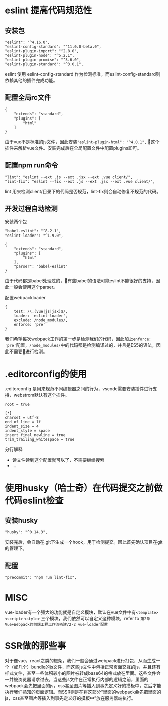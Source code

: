 # eslint 提高代码规范性

## 安装包

```
"eslint": "^4.16.0",
"eslint-config-standard": "^11.0.0-beta.0",
"eslint-plugin-import": "^2.8.0",
"eslint-plugin-node": "^5.2.1",
"eslint-plugin-promise": "^3.6.0",
"eslint-plugin-standard": "^3.0.1",
```
eslint 使用 eslint-config-standard 作为检测标准，而eslint-config-standard则依赖其他的插件完成功能。

## 配置全局rc文件
```
{
    "extends": "standard",
    "plugins": [
        "html"
    ]
}
```
由于vue不是标准的js文件，因此安装`"eslint-plugin-html": "^4.0.1",` 这个插件来解析vue文件。安装完成后在全局配置文件中配置plugins即可。

## 配置npm run命令
```
"lint": "eslint --ext .js --ext .jsx --ext .vue client/",
"lint-fix": "eslint --fix --ext .js --ext .jsx --ext .vue client/",
```
lint 用来检测client/目录下的代码是否规范，lint-fix则会自动修复不规范的代码。

## 开发过程自动检测

安装两个包
```
"babel-eslint": "^8.2.1",
"eslint-loader": "^1.9.0",
```

```
{
    "extends": "standard",
    "plugins": [
        "html"
    ],
    "parser": "babel-eslint"
}
```

由于代码都是babel处理过的，有些babel的语法可能eslint不能很好的支持，因此一般会使用这个parser。

配置webpackloader

```
{
    test: /\.(vue|js|jsx)$/,
    loader: 'eslint-loader',
    exclude: /node_modules/,
    enforce: 'pre'
}
```

我们希望每次webpack工作的第一步是检测我们的代码，因此加上`enforce: 'pre'`配置，`/node_modules/`中的代码都是检测编译过的，并且是ES5的语法，因此不需要进行检测。

# .editorconfig的使用

.editorconfig 是用来规范不同编辑器之间的行为，vscode需要安装插件进行支持，webstrom默认有这个插件。

```
root = true

[*]
charset = utf-8
end_of_line = lf
indent_size = 4
indent_style = space
insert_final_newline = true
trim_trailing_whitespace = true
```

分行解释
- 读文件读到这个配置就可以了，不需要继续搜索
- ...

# 使用husky（哈士奇）在代码提交之前做代码eslint检查
## 安装husky
```
"husky": "^0.14.3",
```

安装完后，会自动在.git下生成一个hook，用于检测提交。因此首先确认项目在git的管理下。
## 配置

```
"precommit": "npm run lint-fix",
```

# MISC
vue-loader有一个强大的功能就是自定义模块，默认在vue文件中有`<template>` `<script>` `<style>` 三个模块，我们依然可以自定义这种模块，refer to `第2章 Vue+Webpack的前端工程工作流搭建/2-2 vue-loader配置`

# SSR做的那些事
对于像vue，react之类的框架，我们一般会通过webpack进行打包，从而生成一个（或几个）bundle的js文件，而这些js文件中包括正常页面交互的js，并且还有样式文件，甚至一些体积较小的图片被转成base64的格式放在里面。这些文件会一并被浏览器请求过去，当这些js文件在正常执行内部的逻辑之前，里面的webpack会先把里面的js，css甚至图片等插入到事先定义好的摸板中，之后才能执行我们熟知的页面逻辑。而SSR则是在将这部分“里面的webpack会先把里面的js，css甚至图片等插入到事先定义好的摸板中”放在服务器端执行。
